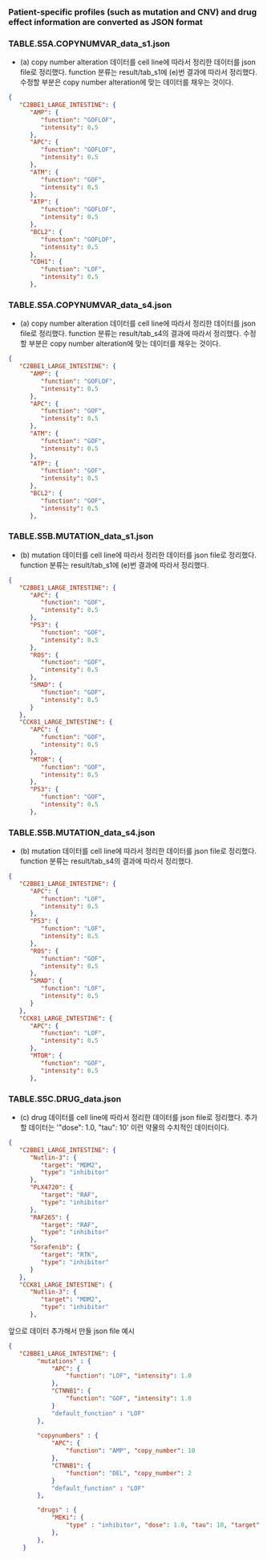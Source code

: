 ### Patient-specific profiles (such as mutation and CNV) and drug effect information are converted as JSON format

### TABLE.S5A.COPYNUMVAR_data_s1.json

* (a) copy number alteration 데이터를 cell line에 따라서 정리한 데이터를 json file로 정리했다. function 분류는 result/tab_s1에 (e)번 결과에 따라서 정리했다. 수정할 부분은 copy number alteration에 맞는 데이터를 채우는 것이다.

```json
{
   "C2BBE1_LARGE_INTESTINE": {
      "AMP": {
         "function": "GOFLOF", 
         "intensity": 0.5
      }, 
      "APC": {
         "function": "GOFLOF", 
         "intensity": 0.5
      }, 
      "ATM": {
         "function": "GOF", 
         "intensity": 0.5
      }, 
      "ATP": {
         "function": "GOFLOF", 
         "intensity": 0.5
      }, 
      "BCL2": {
         "function": "GOFLOF", 
         "intensity": 0.5
      }, 
      "CDH1": {
         "function": "LOF", 
         "intensity": 0.5
      }, 
```

### TABLE.S5A.COPYNUMVAR_data_s4.json

* (a) copy number alteration 데이터를 cell line에 따라서 정리한 데이터를 json file로 정리했다. function 분류는 result/tab_s4의 결과에 따라서 정리했다. 수정할 부분은 copy number alteration에 맞는 데이터를 채우는 것이다.

```json
{
   "C2BBE1_LARGE_INTESTINE": {
      "AMP": {
         "function": "GOFLOF", 
         "intensity": 0.5
      }, 
      "APC": {
         "function": "GOF", 
         "intensity": 0.5
      }, 
      "ATM": {
         "function": "GOF", 
         "intensity": 0.5
      }, 
      "ATP": {
         "function": "GOF", 
         "intensity": 0.5
      }, 
      "BCL2": {
         "function": "GOF", 
         "intensity": 0.5
      }, 
```

### TABLE.S5B.MUTATION_data_s1.json

* (b) mutation 데이터를 cell line에 따라서 정리한 데이터를 json file로 정리했다. function 분류는 result/tab_s1에 (e)번 결과에 따라서 정리했다.

```json
{
   "C2BBE1_LARGE_INTESTINE": {
      "APC": {
         "function": "GOF", 
         "intensity": 0.5
      }, 
      "P53": {
         "function": "GOF", 
         "intensity": 0.5
      }, 
      "ROS": {
         "function": "GOF", 
         "intensity": 0.5
      }, 
      "SMAD": {
         "function": "GOF", 
         "intensity": 0.5
      }
   }, 
   "CCK81_LARGE_INTESTINE": {
      "APC": {
         "function": "GOF", 
         "intensity": 0.5
      }, 
      "MTOR": {
         "function": "GOF", 
         "intensity": 0.5
      }, 
      "P53": {
         "function": "GOF", 
         "intensity": 0.5
      }, 
```

### TABLE.S5B.MUTATION_data_s4.json

* (b) mutation 데이터를 cell line에 따라서 정리한 데이터를 json file로 정리했다. function 분류는 result/tab_s4의 결과에 따라서 정리했다.

```json
{
   "C2BBE1_LARGE_INTESTINE": {
      "APC": {
         "function": "LOF", 
         "intensity": 0.5
      }, 
      "P53": {
         "function": "LOF", 
         "intensity": 0.5
      }, 
      "ROS": {
         "function": "GOF", 
         "intensity": 0.5
      }, 
      "SMAD": {
         "function": "LOF", 
         "intensity": 0.5
      }
   }, 
   "CCK81_LARGE_INTESTINE": {
      "APC": {
         "function": "LOF", 
         "intensity": 0.5
      }, 
      "MTOR": {
         "function": "GOF", 
         "intensity": 0.5
      }, 
```

### TABLE.S5C.DRUG_data.json

* (c) drug 데이터를 cell line에 따라서 정리한 데이터를 json file로 정리했다. 추가할 데이터는 '"dose": 1.0, "tau": 10' 이런 약물의 수치적인 데이터이다.

```json
{
   "C2BBE1_LARGE_INTESTINE": {
      "Nutlin-3": {
         "target": "MDM2", 
         "type": "inhibitor"
      }, 
      "PLX4720": {
         "target": "RAF", 
         "type": "inhibitor"
      }, 
      "RAF265": {
         "target": "RAF", 
         "type": "inhibitor"
      }, 
      "Sorafenib": {
         "target": "RTK", 
         "type": "inhibitor"
      }
   }, 
   "CCK81_LARGE_INTESTINE": {
      "Nutlin-3": {
         "target": "MDM2", 
         "type": "inhibitor"
      }, 
```

앞으로 데이터 추가해서 만들 json file 예시
```json
{
   "C2BBE1_LARGE_INTESTINE": {
        "mutations" : {
            "APC": {
                "function": "LOF", "intensity": 1.0
            }, 
            "CTNNB1": {
                "function": "GOF", "intensity": 1.0
            }
            "default_function" : "LOF"
        }, 
        
        "copynumbers" : {
            "APC": {
                "function": "AMP", "copy_number": 10
            }, 
            "CTNNB1": {
                "function": "DEL", "copy_number": 2
            }
            "default_function" : "LOF"
        }, 

        "drugs" : {
            "MEKi": {
                "type" : "inhibitor", "dose": 1.0, "tau": 10, "target": "MEK"
            }, 
        },
    }
   
```
